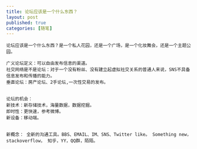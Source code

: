 ```yaml
---
title: 论坛应该是一个什么东西？
layout: post
published: true
categories: [随笔]
---
```


    论坛应该是一个什么东西？是一个私人花园，还是一个广场，是一个化妆舞会，还是一个主题公园。

    广义论坛定义：可以自由发布信息的渠道。
    社交网络是不是论坛：对于一个没有粉丝、没有建立起虚拟社交关系的普通人来说，SNS不具备信息发布和传播的能力。
    垂直论坛：房产论坛、2手论坛,一次性交易的发布。


    论坛的机会：
    新技术：新存储技术，海量数据，数据挖掘。
    即时性：更快速，参考微博。
    新设备：移动端。


    新概念： 全新的沟通工具。BBS、EMAIL、IM、SNS、Twitter like。 Something new， stackoverflow， 知乎，YY，QQ群，陌陌。
